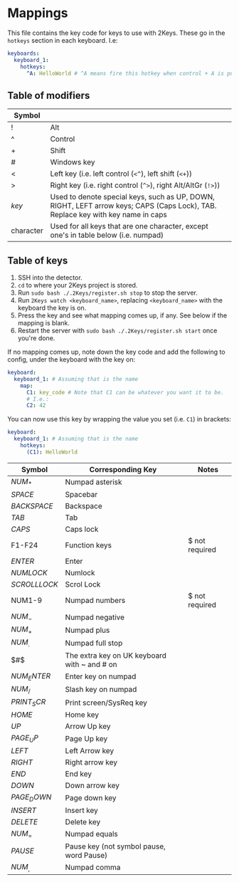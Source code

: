 # Mappings
This file contains the key code for keys to use with 2Keys.  These go in the `hotkeys` section in each keyboard.  I.e:
```yml
keyboards:
  keyboard_1:
    hotkeys:
      ^A: HelloWorld # ^A means fire this hotkey when control + A is pushed
```

## Table of modifiers
| Symbol    |                                                                                                                                  |
|-----------|----------------------------------------------------------------------------------------------------------------------------------|
| !         | Alt                                                                                                                              |
| ^         | Control                                                                                                                          |
|  +        | Shift                                                                                                                            |
| #         | Windows key                                                                                                                      |
| <         | Left key (i.e. left control (`<^`), left shift (`<+`))                                                                           |
| >         | Right key (i.e. right control (`^>`), right Alt/AltGr (`!>`))                                                                    |
| $key$     | Used to denote special keys, such as UP, DOWN, RIGHT, LEFT arrow keys; CAPS (Caps Lock), TAB. Replace key with key name in caps  |
| character | Used for all keys that are one character, except one's in table below (i.e. numpad)                                              |

## Table of keys

1. SSH into the detector.
2. `cd` to where your 2Keys project is stored.
3. Run `sudo bash ./.2Keys/register.sh stop` to stop the server.
4. Run `2Keys watch <keyboard_name>`, replacing `<keyboard_name>` with the keyboard the key is on.
5. Press the key and see what mapping comes up, if any.  See below if the mapping is blank.
6. Restart the server with `sudo bash ./.2Keys/register.sh start` once you're done.

If no mapping comes up, note down the key code and add the following to config, under the keyboard with the key on:
```yml
keyboard:
  keyboard_1: # Assuming that is the name
    map:
      C1: key_code # Note that C1 can be whatever you want it to be.
      # I.e.:
      C2: 42
```

You can now use this key by wrapping the value you set (i.e. `C1`) in brackets:
```yml
keyboard:
  keyboard_1: # Assuming that is the name
    hotkeys:
      (C1): HelloWorld
```

| Symbol       | Corresponding Key                            | Notes |
|--------------|----------------------------------------------|-------|
| $NUM_*$      | Numpad asterisk                              |       |
| $SPACE$      | Spacebar                                     |       |
| $BACKSPACE$  | Backspace                                    |       |
| $TAB$        | Tab                                          |       |
| $CAPS$       | Caps lock                                    |       |
| F1-F24       | Function keys                                | $ not required |
| $ENTER$      | Enter                                        |       |
| $NUMLOCK$    | Numlock                                      |       |
| $SCROLLLOCK$ | Scrol Lock                                   |       |
| NUM1-9       | Numpad numbers                               | $ not required |
| $NUM_-$      | Numpad negative                              |       |
| $NUM_+$      | Numpad plus                                  |       |
| $NUM_.$      | Numpad full stop                             |       |
| $#$          | The extra key on UK keyboard with ~ and # on |       |
| $NUM_ENTER$  | Enter key on numpad                          |       |
| $NUM_/$      | Slash key on numpad                          |       |
| $PRINT_SCR$  | Print screen/SysReq key                      |       |
| $HOME$       | Home key                                     |       |
| $UP$         | Arrow Up key                                 |       |
| $PAGE_UP$    | Page Up key                                  |       |
| $LEFT$       | Left Arrow key                               |       |
| $RIGHT$      | Right arrow key                              |       |
| $END$        | End key                                      |       |
| $DOWN$       | Down arrow key                               |       |
| $PAGE_DOWN$  | Page down key                                |       |
| $INSERT$     | Insert key                                   |       |
| $DELETE$     | Delete key                                   |       |
| $NUM_=$      | Numpad equals                                |       |
| $PAUSE$      | Pause key (not symbol pause, word Pause)     |       |
| $NUM_,$      | Numpad comma                                 |       |
